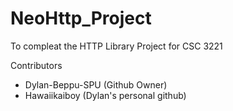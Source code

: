 # NeoHttp_Project

To compleat the HTTP Library Project for CSC 3221

<p></p>
Contributors

* Dylan-Beppu-SPU (Github Owner)
* Hawaiikaiboy (Dylan's personal github)
